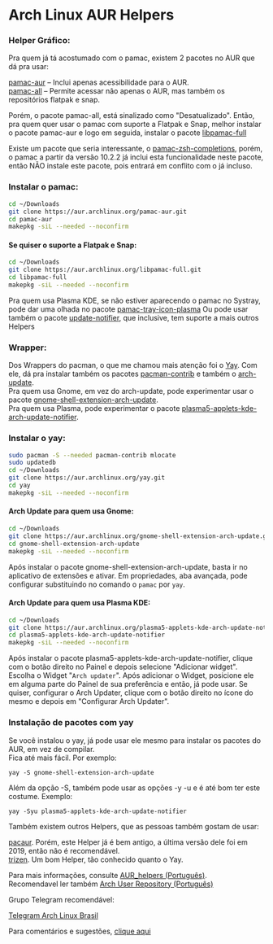 # Arch Linux AUR Helpers

### Helper Gráfico:  

Pra quem já tá acostumado com o pamac, existem 2 pacotes no AUR que dá pra usar:  

[pamac-aur](https://aur.archlinux.org/packages/pamac-aur) – Inclui apenas acessibilidade para o AUR.  
[pamac-all](https://aur.archlinux.org/packages/pamac-all) – Permite acessar não apenas o AUR, mas também os repositórios flatpak e snap.  

Porém, o pacote pamac-all, está sinalizado como "Desatualizado". Então, pra quem quer usar o pamac com suporte a Flatpak e Snap, melhor instalar o pacote pamac-aur e logo em seguida, instalar o pacote [libpamac-full](https://aur.archlinux.org/packages/libpamac-full)

Existe um pacote que seria interessante, o [pamac-zsh-completions](https://aur.archlinux.org/packages/pamac-zsh-completions), porém, o pamac a partir da versão 10.2.2 já inclui esta funcionalidade neste pacote, então NÃO instale este pacote, pois entrará em conflito com o já incluso.

### Instalar o pamac:  

```bash
cd ~/Downloads
git clone https://aur.archlinux.org/pamac-aur.git
cd pamac-aur
makepkg -siL --needed --noconfirm
```

#### Se quiser o suporte a Flatpak e Snap:

```bash
cd ~/Downloads
git clone https://aur.archlinux.org/libpamac-full.git
cd libpamac-full
makepkg -siL --needed --noconfirm
```

Pra quem usa Plasma KDE, se não estiver aparecendo o pamac no Systray, pode dar uma olhada no pacote [pamac-tray-icon-plasma](https://aur.archlinux.org/packages/pamac-tray-icon-plasma)
Ou pode usar também o pacote [update-notifier](https://aur.archlinux.org/packages/update-notifier), que inclusive, tem suporte a mais outros Helpers

### Wrapper:

Dos Wrappers do pacman, o que me chamou mais atenção foi o [Yay](https://aur.archlinux.org/packages/yay). 
Com ele, dá pra instalar também os pacotes [pacman-contrib](https://archlinux.org/packages/community/x86_64/pacman-contrib/) e também o [arch-update](https://aur.archlinux.org/packages/arch-update).  
Pra quem usa Gnome, em vez do arch-update, pode experimentar usar o pacote [gnome-shell-extension-arch-update](https://aur.archlinux.org/packages/gnome-shell-extension-arch-update).  
Pra quem usa Plasma, pode experimentar o pacote [plasma5-applets-kde-arch-update-notifier](https://aur.archlinux.org/packages/plasma5-applets-kde-arch-update-notifier).  

### Instalar o yay:  

```bash
sudo pacman -S --needed pacman-contrib mlocate
sudo updatedb
cd ~/Downloads
git clone https://aur.archlinux.org/yay.git
cd yay
makepkg -siL --needed --noconfirm
```

#### Arch Update para quem usa Gnome:  

```bash
cd ~/Downloads
git clone https://aur.archlinux.org/gnome-shell-extension-arch-update.git
cd gnome-shell-extension-arch-update
makepkg -siL --needed --noconfirm
```

Após instalar o pacote gnome-shell-extension-arch-update, basta ir no aplicativo de extensões e ativar. Em propriedades, aba avançada, pode configurar substituindo no comando o `pamac` por `yay`.  

#### Arch Update para quem usa Plasma KDE:  

```bash
cd ~/Downloads
git clone https://aur.archlinux.org/plasma5-applets-kde-arch-update-notifier.git
cd plasma5-applets-kde-arch-update-notifier
makepkg -siL --needed --noconfirm
```
Após instalar o pacote plasma5-applets-kde-arch-update-notifier, clique com o botão direito no Painel e depois selecione "Adicionar widget".
Escolha o Widget "`Arch updater`". Após adicionar o Widget, posicione ele em alguma parte do Painel de sua preferência e então, já pode usar.
Se quiser, configurar o Arch Updater, clique com o botão direito no ícone do mesmo e depois em "Configurar Arch Updater".  

### Instalação de pacotes com yay

Se você instalou o yay, já pode usar ele mesmo para instalar os pacotes do AUR, em vez de compilar.  
Fica até mais fácil. Por exemplo:

```
yay -S gnome-shell-extension-arch-update
```

Além da opção -S, também pode usar as opções -y -u e é até bom ter este costume. Exemplo:  

```
yay -Syu plasma5-applets-kde-arch-update-notifier
```

Também existem outros Helpers, que as pessoas também gostam de usar:  

[pacaur](https://aur.archlinux.org/packages/pacaur). Porém, este Helper já é bem antigo, a última versão dele foi em 2019, então não é recomendável.  
[trizen](https://aur.archlinux.org/packages/trizen). Um bom Helper, tão conhecido quanto o Yay.  

Para mais informações, consulte [AUR_helpers (Português)](https://wiki.archlinux.org/title/AUR_helpers_(Portugu%C3%AAs)).  
Recomendavel ler também [Arch User Repository (Português)](https://wiki.archlinux.org/title/Arch_User_Repository_(Portugu%C3%AAs))

Grupo Telegram recomendável:  

[Telegram Arch Linux Brasil](https://t.me/archlinuxbr)  

Para comentários e sugestões, [clique aqui](https://github.com/elppans/doc-linux/issues)  
